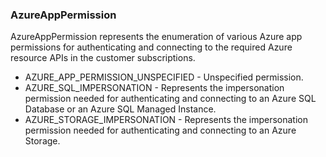 ### AzureAppPermission
AzureAppPermission represents the enumeration of various Azure app permissions
for authenticating and connecting to the required Azure resource APIs in
the customer subscriptions.

- AZURE_APP_PERMISSION_UNSPECIFIED - Unspecified permission.
- AZURE_SQL_IMPERSONATION - Represents the impersonation permission needed for authenticating and
connecting to an Azure SQL Database or an Azure SQL Managed Instance.
- AZURE_STORAGE_IMPERSONATION - Represents the impersonation permission needed for authenticating and
connecting to an Azure Storage.
